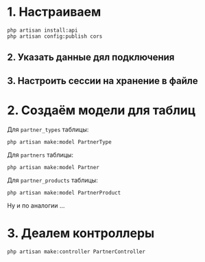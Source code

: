 # 1. Настраиваем
```shell
php artisan install:api
php artisan config:publish cors
```
## 2. Указать данные дял подключения
## 3. Настроить сессии на хранение в файле

# 2. Создаём модели для таблиц

Для `partner_types` таблицы:
```shell
php artisan make:model PartnerType
```

Для `partners` таблицы:
```shell
php artisan make:model Partner
```

Для `partner_products` таблицы:
```shell
php artisan make:model PartnerProduct
```

Ну и по аналогии ...

# 3. Деалем контроллеры
```shell
php artisan make:controller PartnerController
```
